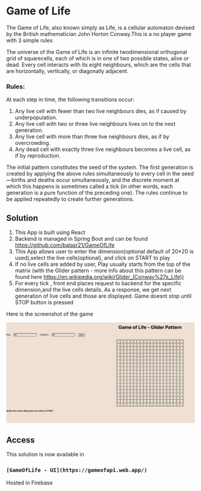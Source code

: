 # Game of Life

The Game of Life, also known simply as Life, is a cellular automaton devised by the British mathematician John Horton Conway.This is a no player game with 3 simple rules

The universe of the Game of Life is an infinite two­dimensional orthogonal grid of squarecells, each of which
is in one of two possible states, alive or dead. Every cell interacts with its eight neighbours, which are the
cells that are horizontally, vertically, or diagonally adjacent.

### Rules:

At each step in time, the following transitions occur:

1. Any live cell with fewer than two live neighbours dies, as if caused by under­population.
2. Any live cell with two or three live neighbours lives on to the next generation.
3. Any live cell with more than three live neighbours dies, as if by overcrowding.
4. Any dead cell with exactly three live neighbours becomes a live cell, as if by reproduction.

The initial pattern constitutes the seed of the system. The first generation is created by applying the above
rules simultaneously to every cell in the seed—births and deaths occur simultaneously, and the discrete
moment at which this happens is sometimes called a tick (in other words, each generation is a pure function
of the preceding one). The rules continue to be applied repeatedly to create further generations.

## Solution

1. This App is built using React
2. Backend is managed in Spring Boot and can be found https://github.com/balasr21/GameOfLife
3. This App allows user to enter the dimension(optional default of 20\*20 is used),select the live cells(optional), and click on START to play
4. If no live cells are added by user, Play usually starts from the top of the matrix (with the Glider pattern - more info about this pattern can be found here https://en.wikipedia.org/wiki/Glider_(Conway%27s_Life))
5. For every tick , front end places request to backend for the specific dimension,and the live cells details. As a response, we get next generation of live cells and those are displayed. Game doesnt stop until STOP button is pressed

Here is the screenshot of the game

![alt text](https://github.com/balasr21/gameoflife-ui/blob/main/GameOfLife-Screenshot.png?raw=true)

## Access

This solution is now available in

### `[GameOfLife - UI](https://gameofapi.web.app/)`

Hosted in Firebase
